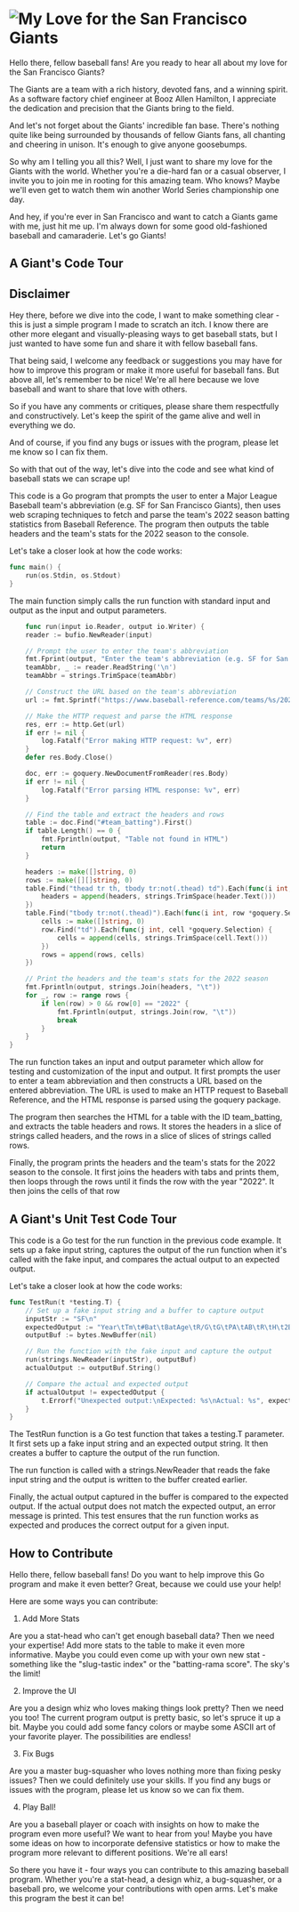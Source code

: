 # ![My Love for the San Francisco Giants](/images/my-picture.jpg)

Hello there, fellow baseball fans! Are you ready to hear all about my love for the San Francisco Giants?

The Giants are a team with a rich history, devoted fans, and a winning spirit. As a software factory chief engineer at Booz Allen Hamilton, I appreciate the dedication and precision that the Giants bring to the field.

And let's not forget about the Giants' incredible fan base. There's nothing quite like being surrounded by thousands of fellow Giants fans, all chanting and cheering in unison. It's enough to give anyone goosebumps.

So why am I telling you all this? Well, I just want to share my love for the Giants with the world. Whether you're a die-hard fan or a casual observer, I invite you to join me in rooting for this amazing team. Who knows? Maybe we'll even get to watch them win another World Series championship one day.

And hey, if you're ever in San Francisco and want to catch a Giants game with me, just hit me up. I'm always down for some good old-fashioned baseball and camaraderie. Let's go Giants!

## A Giant's Code Tour

## Disclaimer

Hey there, before we dive into the code, I want to make something clear - this is just a simple program I made to scratch an itch. I know there are other more elegant and visually-pleasing ways to get baseball stats, but I just wanted to have some fun and share it with fellow baseball fans.

That being said, I welcome any feedback or suggestions you may have for how to improve this program or make it more useful for baseball fans. But above all, let's remember to be nice! We're all here because we love baseball and want to share that love with others.

So if you have any comments or critiques, please share them respectfully and constructively. Let's keep the spirit of the game alive and well in everything we do.

And of course, if you find any bugs or issues with the program, please let me know so I can fix them.

So with that out of the way, let's dive into the code and see what kind of baseball stats we can scrape up!

This code is a Go program that prompts the user to enter a Major League Baseball team's abbreviation (e.g. SF for San Francisco Giants), then uses web scraping techniques to fetch and parse the team's 2022 season batting statistics from Baseball Reference. The program then outputs the table headers and the team's stats for the 2022 season to the console.

Let's take a closer look at how the code works:

```go
func main() {
	run(os.Stdin, os.Stdout)
}
```

The main function simply calls the run function with standard input and output as the input and output parameters.

```go
    func run(input io.Reader, output io.Writer) {
	reader := bufio.NewReader(input)

	// Prompt the user to enter the team's abbreviation
	fmt.Fprint(output, "Enter the team's abbreviation (e.g. SF for San Francisco Giants): ")
	teamAbbr, _ := reader.ReadString('\n')
	teamAbbr = strings.TrimSpace(teamAbbr)

	// Construct the URL based on the team's abbreviation
	url := fmt.Sprintf("https://www.baseball-reference.com/teams/%s/2022.shtml", teamAbbr)

	// Make the HTTP request and parse the HTML response
	res, err := http.Get(url)
	if err != nil {
		log.Fatalf("Error making HTTP request: %v", err)
	}
	defer res.Body.Close()

	doc, err := goquery.NewDocumentFromReader(res.Body)
	if err != nil {
		log.Fatalf("Error parsing HTML response: %v", err)
	}

	// Find the table and extract the headers and rows
	table := doc.Find("#team_batting").First()
	if table.Length() == 0 {
		fmt.Fprintln(output, "Table not found in HTML")
		return
	}

	headers := make([]string, 0)
	rows := make([][]string, 0)
	table.Find("thead tr th, tbody tr:not(.thead) td").Each(func(i int, header *goquery.Selection) {
		headers = append(headers, strings.TrimSpace(header.Text()))
	})
	table.Find("tbody tr:not(.thead)").Each(func(i int, row *goquery.Selection) {
		cells := make([]string, 0)
		row.Find("td").Each(func(j int, cell *goquery.Selection) {
			cells = append(cells, strings.TrimSpace(cell.Text()))
		})
		rows = append(rows, cells)
	})

	// Print the headers and the team's stats for the 2022 season
	fmt.Fprintln(output, strings.Join(headers, "\t"))
	for _, row := range rows {
		if len(row) > 0 && row[0] == "2022" {
			fmt.Fprintln(output, strings.Join(row, "\t"))
			break
		}
	}
}
```

The run function takes an input and output parameter which allow for testing and customization of the input and output. It first prompts the user to enter a team abbreviation and then constructs a URL based on the entered abbreviation. The URL is used to make an HTTP request to Baseball Reference, and the HTML response is parsed using the goquery package.

The program then searches the HTML for a table with the ID team_batting, and extracts the table headers and rows. It stores the headers in a slice of strings called headers, and the rows in a slice of slices of strings called rows.

Finally, the program prints the headers and the team's stats for the 2022 season to the console. It first joins the headers with tabs and prints them, then loops through the rows until it finds the row with the year "2022". It then joins the cells of that row

## A Giant's Unit Test Code Tour

This code is a Go test for the run function in the previous code example. It sets up a fake input string, captures the output of the run function when it's called with the fake input, and compares the actual output to an expected output.

Let's take a closer look at how the code works:

```go
func TestRun(t *testing.T) {
	// Set up a fake input string and a buffer to capture output
	inputStr := "SF\n"
	expectedOutput := "Year\tTm\t#Bat\tBatAge\tR/G\tG\tPA\tAB\tR\tH\t2B\t3B\tHR\tRBI\tSB\tCS\tBB\tSO\tBA\tOBP\tSLG\tOPS\tOPS+\n2022\tSFG\t27\t28.2\t4.4\t162\t6428\t5557\t708\t1431\t282\t43\t209\t694\t57\t20\t621\t1426\t.258\t.330\t.432\t.762\t106\n"
	outputBuf := bytes.NewBuffer(nil)

	// Run the function with the fake input and capture the output
	run(strings.NewReader(inputStr), outputBuf)
	actualOutput := outputBuf.String()

	// Compare the actual and expected output
	if actualOutput != expectedOutput {
		t.Errorf("Unexpected output:\nExpected: %s\nActual: %s", expectedOutput, actualOutput)
	}
}
```
The TestRun function is a Go test function that takes a testing.T parameter. It first sets up a fake input string and an expected output string. It then creates a buffer to capture the output of the run function.

The run function is called with a strings.NewReader that reads the fake input string and the output is written to the buffer created earlier.

Finally, the actual output captured in the buffer is compared to the expected output. If the actual output does not match the expected output, an error message is printed. This test ensures that the run function works as expected and produces the correct output for a given input.

## How to Contribute

Hello there, fellow baseball fans! Do you want to help improve this Go program and make it even better? Great, because we could use your help!

Here are some ways you can contribute:

1. Add More Stats

Are you a stat-head who can't get enough baseball data? Then we need your expertise! Add more stats to the table to make it even more informative. Maybe you could even come up with your own new stat - something like the "slug-tastic index" or the "batting-rama score". The sky's the limit!

2. Improve the UI

Are you a design whiz who loves making things look pretty? Then we need you too! The current program output is pretty basic, so let's spruce it up a bit. Maybe you could add some fancy colors or maybe some ASCII art of your favorite player. The possibilities are endless!

3. Fix Bugs

Are you a master bug-squasher who loves nothing more than fixing pesky issues? Then we could definitely use your skills. If you find any bugs or issues with the program, please let us know so we can fix them.

4. Play Ball!

Are you a baseball player or coach with insights on how to make the program even more useful? We want to hear from you! Maybe you have some ideas on how to incorporate defensive statistics or how to make the program more relevant to different positions. We're all ears!

So there you have it - four ways you can contribute to this amazing baseball program. Whether you're a stat-head, a design whiz, a bug-squasher, or a baseball pro, we welcome your contributions with open arms. Let's make this program the best it can be!
